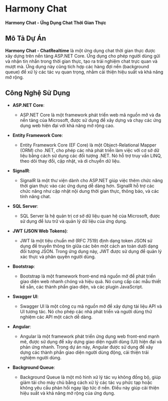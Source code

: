 # Harmony Chat

**Harmony Chat - Ứng Dụng Chat Thời Gian Thực**

## Mô Tả Dự Án

**Harmony Chat - ChatRealtime** là một ứng dụng chat thời gian thực được xây dựng trên nền tảng ASP.NET Core. Ứng dụng cho phép người dùng gửi và nhận tin nhắn trong thời gian thực, tạo ra trải nghiệm chat trực quan và mượt mà. Ứng dụng này cũng tích hợp các hàng đợi nền (background queue) để xử lý các tác vụ quan trọng, nhằm cải thiện hiệu suất và khả năng mở rộng.

## Công Nghệ Sử Dụng

- **ASP.NET Core**: 
   - ASP.NET Core là một framework phát triển web mã nguồn mở và đa nền tảng của Microsoft, được sử dụng để xây dựng và chạy các ứng dụng web hiện đại với khả năng mở rộng cao.

- **Entity Framework Core**:
   - Entity Framework Core (EF Core) là một Object-Relational Mapper (ORM) cho .NET, cho phép các nhà phát triển làm việc với cơ sở dữ liệu bằng cách sử dụng các đối tượng .NET. Nó hỗ trợ truy vấn LINQ, theo dõi thay đổi, cập nhật, và di chuyển dữ liệu.

- **SignalR**:
   - SignalR là một thư viện dành cho ASP.NET giúp việc thêm chức năng thời gian thực vào các ứng dụng dễ dàng hơn. SignalR hỗ trợ các chức năng như cập nhật nội dung thời gian thực, thông báo, và các tính năng chat.

- **SQL Server**:
   - SQL Server là hệ quản trị cơ sở dữ liệu quan hệ của Microsoft, được sử dụng để lưu trữ và quản lý dữ liệu của ứng dụng.

- **JWT (JSON Web Tokens)**:
   - JWT là một tiêu chuẩn mở (RFC 7519) định dạng token JSON sử dụng để truyền thông tin giữa các bên một cách an toàn dưới dạng đối tượng JSON. Trong ứng dụng này, JWT được sử dụng để quản lý xác thực và phân quyền người dùng.

- **Bootstrap**:
   - Bootstrap là một framework front-end mã nguồn mở để phát triển giao diện web nhanh chóng và hiệu quả. Nó cung cấp các mẫu thiết kế sẵn, các thành phần giao diện, và các plugin JavaScript.

- **Swagger UI**:
   - Swagger UI là một công cụ mã nguồn mở để xây dựng tài liệu API và UI tương tác. Nó cho phép các nhà phát triển và người dùng thử nghiệm các API một cách dễ dàng.

- **Angular**:
   - Angular là một framework phát triển ứng dụng web front-end mạnh mẽ, được sử dụng để xây dựng giao diện người dùng (UI) hiện đại và phản ứng nhanh. Trong dự án này, Angular được sử dụng để xây dựng các thành phần giao diện người dùng động, cải thiện trải nghiệm người dùng.

- **Background Queue**:
   - Background Queue là một mô hình xử lý tác vụ không đồng bộ, giúp giảm tải cho máy chủ bằng cách xử lý các tác vụ phức tạp hoặc không yêu cầu phản hồi ngay lập tức ở nền. Điều này giúp cải thiện hiệu suất và khả năng mở rộng của ứng dụng.

